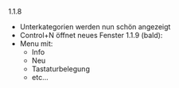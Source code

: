 1.1.8
- Unterkategorien werden nun schön angezeigt
- Control+N öffnet neues Fenster
1.1.9 (bald):
- Menu mit:
  - Info
  - Neu
  - Tastaturbelegung
  - etc...
